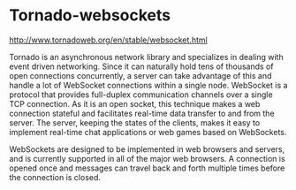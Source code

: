# Tornado-websockets

http://www.tornadoweb.org/en/stable/websocket.html

Tornado is an asynchronous network library and specializes in dealing with event driven networking. Since it can naturally hold tens of thousands of open connections concurrently, a server can take advantage of this and handle a lot of WebSocket connections within a single node. WebSocket is a protocol that provides full-duplex communication channels over a single TCP connection. As it is an open socket, this technique makes a web connection stateful and facilitates real-time data transfer to and from the server. The server, keeping the states of the clients, makes it easy to implement real-time chat applications or web games based on WebSockets.

WebSockets are designed to be implemented in web browsers and servers, and is currently supported in all of the major web browsers. A connection is opened once and messages can travel back and forth multiple times before the connection is closed.
